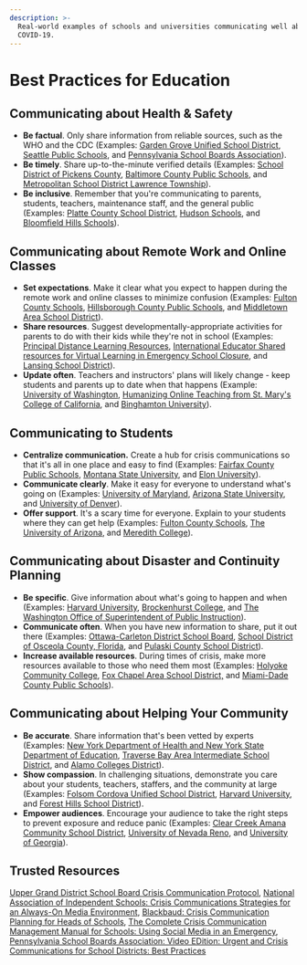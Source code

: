 ```yaml
---
description: >-
  Real-world examples of schools and universities communicating well about
  COVID-19.
---
```


# Best Practices for Education

## Communicating about Health & Safety 

* **Be factual**. Only share information from reliable sources, such as the WHO and the CDC \(Examples: [Garden Grove Unified School District](https://ggusd.us/communication/coronavirus-update), [Seattle Public Schools](https://www.seattleschools.org/district/calendars/news/what_s_new/coronavirus_update), and [Pennsylvania School Boards Association](https://www.psba.org/advocacy-and-news/resources/coronavirus/)\).  
* **Be timely**. Share up-to-the-minute verified details \(Examples: [School District of Pickens County](http://www.pickens.k12.sc.us/about_us/what_s_new/schools_closed_due_to_coronavirus), [Baltimore County Public Schools](https://www.bcps.org/system/coronavirus/), and [Metropolitan School District Lawrence Township](https://www.ltschools.org/announcements/coronavirus-preparedness-%281%29)\).   
* **Be inclusive**. Remember that you're communicating to parents, students, teachers, maintenance staff, and the general public \(Examples: [Platte County School District](https://www.plattecountyschooldistrict.com/site/Default.aspx?PageID=4375), [Hudson Schools](https://hudsonraiders.org/2020/03/10/coronavirus-covid-19-update/), and [Bloomfield Hills Schools](https://www.bloomfield.org/about-us/safety-security/coronavirus-information)\).  

## Communicating about Remote Work and Online Classes

* **Set expectations**. Make it clear what you expect to happen during the remote work and online classes to minimize confusion \(Examples: [Fulton County Schools](https://www.fultonschools.org/remotelearning), [Hillsborough County Public Schools](https://www.sdhc.k12.fl.us/), and [Middletown Area School District](https://www.raiderweb.org/news/what_s_new/coronavirus_update_-_3_19_2020)\).  
* **Share resources**. Suggest developmentally-appropriate activities for parents to do with their kids while they're not in school \(Examples: [Principal Distance Learning Resources](https://drive.google.com/drive/folders/1VipbmytyUVINjIQ2VsxS5zezVgsfUFJb), [International Educator Shared resources for Virtual Learning in Emergency School Closure](https://docs.google.com/document/d/1szHdBo1cjIK6ww-CmlN8iCJ2O2H_2NSGi2Lgpycvn9I/edit?fbclid=IwAR0cfyKgml7INwo2Ceb2qVXmJ5oy_TSdtwhITundQo8odk7mAub8SLn_z60), and [Lansing School District](http://www.lansingschools.net/parents/learning-at-home/)\).  
* **Update often**. Teachers and instructors' plans will likely change - keep students and parents up to date when that happens \(Example: [University of Washington](https://www.washington.edu/teaching/topics/teaching-and-learning-when-classes-cant-meet/), [Humanizing Online Teaching from St. Mary's College of California](https://digitalcommons.stmarys-ca.edu/cgi/viewcontent.cgi?article=2804&amp;context=school-education-faculty-works), and [Binghamton University](https://www.binghamton.edu/news/story/2314/binghamton-university-moves-online-in-response-to-coronavirus-best-practices-for-adapting-your-course)\).  

## Communicating to Students

* **Centralize communication.** Create a hub for crisis communications so that it's all in one place and easy to find \(Examples: [Fairfax County Public Schools](https://www.fcps.edu/news/coronavirus-update), [Montana State University](https://www.montana.edu/health/coronavirus/archived-comms.html), and [Elon University](https://www.elon.edu/u/coronavirus/)\).
* **Communicate clearly**. Make it easy for everyone to understand what's going on \(Examples: [University of Maryland](https://umd.edu/virusinfo), [Arizona State University](https://eoss.asu.edu/health/announcements/coronavirus), and [University of Denver](https://www.du.edu/coronavirus)\).   
* **Offer support**. It's a scary time for everyone. Explain to your students where they can get help \(Examples: [Fulton County Schools](https://www.fultonschools.org/coronavirus), [The University of Arizona](https://www.arizona.edu/coronavirus-covid-19-information), and [Meredith College](https://www.meredith.edu/coronavirus)\).  



## Communicating about Disaster and Continuity Planning 

* **Be specific**. Give information about what's going to happen and when \(Examples: [Harvard University](https://www.thecrimson.com/article/2020/3/11/harvard-coronavirus-bacow-announcement/), [Brockenhurst College](https://www.brock.ac.uk/coronavirus-contingency-action-plan/), and [The Washington Office of Superintendent of Public Instruction](https://www.k12.wa.us/sites/default/files/public/communications/COVID-19%20in%20Schools_Parent%20Guide.pdf)\).          
* **Communicate often**. When you have new information to share, put it out there \(Examples: [Ottawa-Carleton District School Board](https://ocdsb.ca/our_schools/novel_coronavirus_information_for_parents), [School District of Osceola County, Florida](https://www.osceolaschools.net/news/newsroom/coronavirus_information_for_parents_and_students), and [Pulaski County School District](https://www.roanoke.com/news/education/school-systems-prepare-coronavirus-contingency-plans/article_def68700-3f29-575a-99e2-a5f821837192.html)\).   
* **Increase available resources**. During times of crisis, make more resources available to those who need them most \(Examples: [Holyoke Community College](https://www.hcc.edu/student-life/caring-for-yourself/coronavirus/academic-continuity-plan), [Fox Chapel Area School District,](https://pittsburgh.cbslocal.com/2020/03/10/fox-chapel-area-school-district-coronavirus-contingency-plan/) and [Miami-Dade County Public Schools](https://www.wlrn.org/post/miami-dade-schools-prepares-online-learning-plan-case-coronavirus-school-closures)\).  

## Communicating about Helping Your Community 

* **Be accurate**. Share information that's been vetted by experts \(Examples: [New York Department of Health and New York State Department of Education](http://www.p12.nysed.gov/sss/schoolhealth/schoolhealthservices/coronavirus/covid-19-p-12-school-guidance.pdf), [Traverse Bay Area Intermediate School District](https://www.tbaisd.org/services/communication-services/covid-19-coronavirus-information/), and [Alamo Colleges District](https://www.alamo.edu/coronavirus/)\).
* **Show compassion**. In challenging situations, demonstrate you care about your students, teachers, staffers, and the community at large \(Examples: [Folsom Cordova Unified School District](https://www.fcusd.org/coronavirus), [Harvard University](https://www.harvard.edu/covid-19-moving-classes-online-other-updates), and [Forest Hills School District](https://www.foresthills.edu/how-do-i/health-wellness-resources/coronavirus-updates.html)\).  
* **Empower audiences**. Encourage your audience to take the right steps to prevent exposure and reduce panic \(Examples: [Clear Creek Amana Community School District](https://www.ccaschools.org/Page/5415), [University of Nevada Reno](https://www.unr.edu/nevada-today/news/2020/university-update-regarding-the-novel-coronavirus), and [University of Georgia](https://www.uga.edu/coronavirus/info.php)\). 

## Trusted Resources

[Upper Grand District School Board Crisis Communication Protocol](https://www.ugdsb.ca/wp-content/uploads/2017/07/P.01-Crisis-Communication-Protocol-2017-10.pdf),  [National Association of Independent Schools: Crisis Communications Strategies for an Always-On Media Environment](https://www.nais.org/magazine/independent-school/winter-2019/crisis-communications-strategies-for-an-always-on-media-environment/), [Blackbaud: Crisis Communication Planning for Heads of Schools](https://k12hub.blackbaud.com/blog/crisis-communication-planning-for-heads-of-schools), [The Complete Crisis Communication Management Manual for Schools: Using Social Media in an Emergency](https://www.aasa.org/uploadedFiles/CrisisCommunicator-Schools-ocial%20Media-CoSN.pdf), [Pennsylvania School Boards Association: Video EDition: Urgent and Crisis Communications for School Districts: Best Practices](https://www.psba.org/2019/09/video-edition-urgent-and-crisis-communications-for-school-districts-best-practices/)


